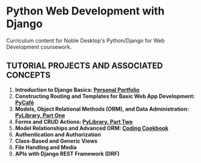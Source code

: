 # Python Web Development with Django

Curriculum content for Noble Desktop's Python/Django for Web Development coursework. 

## TUTORIAL PROJECTS AND ASSOCIATED CONCEPTS

1. **Introduction to Django Basics: [Personal Portfolio](./01-Django-Foundations/)**
2. **Constructing Routing and Templates for Basic Web App Development: [PyCafé](./02-Apps-Routing-and-Templates/)**
3. **Models, Object Relational Methods (ORM), and Data Administration: [PyLibrary, Part One](./03-Models-ORM-and-Admin/)**
4. **Forms and CRUD Actions: [PyLibrary, Part Two](./04-Forms-and-CRUD/)**
5. **Model Relationships and Advanced ORM: [Coding Cookbook](./05-Model-Relationships-and-Advanced-ORM/)**
6. **Authentication and Authorization**
7. **Class-Based and Generic Views**
8. **File Handling and Media**
9.  **APIs with Django REST Framework (DRF)**